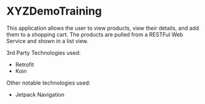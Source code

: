 # XYZDemoTraining

This application allows the user to view products, view their details, and add them to a shopping cart.
The products are pulled from a RESTFul Web Service and shown in a list view.

3rd Party Technologies used:
+ Retrofit
+ Koin

Other notable technologies used:
+ Jetpack Navigation
